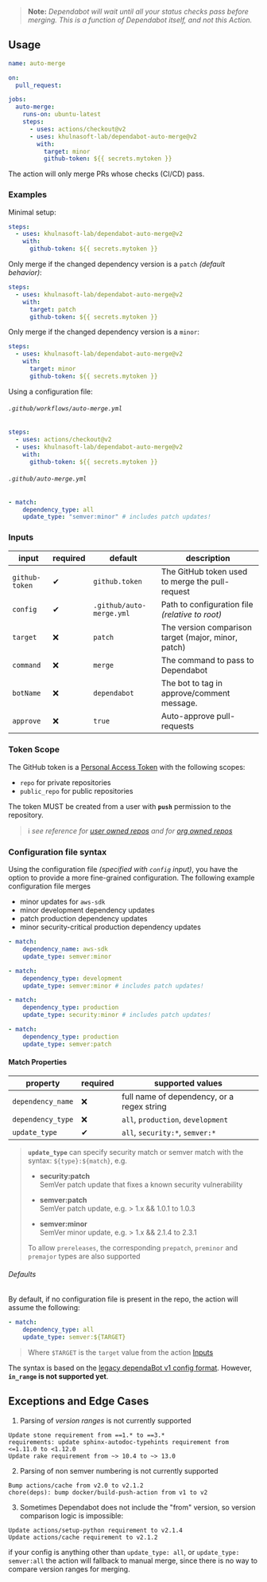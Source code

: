 > **Note:** _Dependabot will wait until all your status checks pass before merging. This is a function of Dependabot itself, and not this Action._

## Usage

```yaml
name: auto-merge

on:
  pull_request:

jobs:
  auto-merge:
    runs-on: ubuntu-latest
    steps:
      - uses: actions/checkout@v2
      - uses: khulnasoft-lab/dependabot-auto-merge@v2
        with:
          target: minor
          github-token: ${{ secrets.mytoken }}
```

The action will only merge PRs whose checks (CI/CD) pass.

### Examples

Minimal setup:

```yaml
steps:
  - uses: khulnasoft-lab/dependabot-auto-merge@v2
    with:
      github-token: ${{ secrets.mytoken }}
```

Only merge if the changed dependency version is a `patch` _(default behavior)_:

```yaml
steps:
  - uses: khulnasoft-lab/dependabot-auto-merge@v2
    with:
      target: patch
      github-token: ${{ secrets.mytoken }}
```

Only merge if the changed dependency version is a `minor`:

```yaml
steps:
  - uses: khulnasoft-lab/dependabot-auto-merge@v2
    with:
      target: minor
      github-token: ${{ secrets.mytoken }}
```

Using a configuration file:

###### `.github/workflows/auto-merge.yml`

```yaml
steps:
  - uses: actions/checkout@v2
  - uses: khulnasoft-lab/dependabot-auto-merge@v2
    with:
      github-token: ${{ secrets.mytoken }}
```

###### `.github/auto-merge.yml`

```yaml
- match:
    dependency_type: all
    update_type: "semver:minor" # includes patch updates!
```

### Inputs

| input          | required | default                  | description                                         |
|----------------|----------|--------------------------|-----------------------------------------------------|
| `github-token` | ✔        | `github.token`           | The GitHub token used to merge the pull-request     |
| `config`       | ✔        | `.github/auto-merge.yml` | Path to configuration file *(relative to root)*     |
| `target`       | ❌        | `patch`                  | The version comparison target (major, minor, patch) |
| `command`      | ❌        | `merge`                  | The command to pass to Dependabot                   |
| `botName`      | ❌        | `dependabot`             | The bot to tag in approve/comment message.          |
| `approve`      | ❌        | `true`                   | Auto-approve pull-requests                          |

### Token Scope

The GitHub token is a [Personal Access Token][github-pat] with the following scopes:

- `repo` for private repositories
- `public_repo` for public repositories

The token MUST be created from a user with **`push`** permission to the repository.

> ℹ _see reference for [user owned repos][github-user-repos] and for [org owned repos][github-org-repos]_

### Configuration file syntax

Using the configuration file _(specified with `config` input)_, you have the option to provide a more fine-grained configuration. The following example configuration file merges

- minor updates for `aws-sdk`
- minor development dependency updates
- patch production dependency updates
- minor security-critical production dependency updates

```yaml
- match:
    dependency_name: aws-sdk
    update_type: semver:minor

- match:
    dependency_type: development
    update_type: semver:minor # includes patch updates!

- match:
    dependency_type: production
    update_type: security:minor # includes patch updates!

- match:
    dependency_type: production
    update_type: semver:patch
```

#### Match Properties

| property          | required | supported values                           |
| ----------------- | -------- | ------------------------------------------ |
| `dependency_name` | ❌       | full name of dependency, or a regex string |
| `dependency_type` | ❌       | `all`, `production`, `development`         |
| `update_type`     | ✔        | `all`, `security:*`, `semver:*`            |

> **`update_type`** can specify security match or semver match with the syntax: `${type}:${match}`, e.g.
>
> - **security:patch**  
>   SemVer patch update that fixes a known security vulnerability
>
> - **semver:patch**  
>   SemVer patch update, e.g. > 1.x && 1.0.1 to 1.0.3
>
> - **semver:minor**  
>   SemVer minor update, e.g. > 1.x && 2.1.4 to 2.3.1
>
> To allow `prereleases`, the corresponding `prepatch`, `preminor` and `premajor` types are also supported

###### Defaults

By default, if no configuration file is present in the repo, the action will assume the following:

```yaml
- match:
    dependency_type: all
    update_type: semver:${TARGET}
```

> Where `$TARGET` is the `target` value from the action [Inputs](#inputs)

The syntax is based on the [legacy dependaBot v1 config format](https://dependabot.com/docs/config-file/#automerged_updates).
However, **`in_range` is not supported yet**.

## Exceptions and Edge Cases

1. Parsing of _version ranges_ is not currently supported

```
Update stone requirement from ==1.* to ==3.*
requirements: update sphinx-autodoc-typehints requirement from <=1.11.0 to <1.12.0
Update rake requirement from ~> 10.4 to ~> 13.0
```

2. Parsing of non semver numbering is not currently supported

```
Bump actions/cache from v2.0 to v2.1.2
chore(deps): bump docker/build-push-action from v1 to v2
```

3. Sometimes Dependabot does not include the "from" version, so version comparison logic is impossible:

```
Update actions/setup-python requirement to v2.1.4
Update actions/cache requirement to v2.1.2
```

if your config is anything other than `update_type: all`, or `update_type: semver:all` the action will fallback to manual merge, since there is no way to compare version ranges for merging.

[github-pat]: https://docs.github.com/en/github/authenticating-to-github/creating-a-personal-access-token
[github-user-repos]: https://docs.github.com/en/github/setting-up-and-managing-your-github-user-account/permission-levels-for-a-user-account-repository
[github-org-repos]: https://docs.github.com/en/github/setting-up-and-managing-organizations-and-teams/repository-permission-levels-for-an-organization